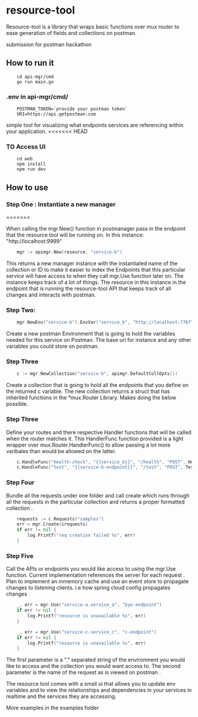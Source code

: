# resource-tool

Resource-tool is a library that wraps basic functions over mux router to ease generation of fields
and collections on postman.

submission for postman hackathon

## How to run it

```
    cd api-mgr/cmd
    go run main.go
```

### .env in api-mgr/cmd/

```
    POSTMAN_TOKEN=`provide your postman token`
    URI=https://api.getpostman.com
```

simple tool for visualizing what endpoints services are referencing within your application.
<<<<<<< HEAD

### TO Access UI

```
    cd web
    npm install
    npm run dev
```

## How to use
### Step One : Instantiate a new manager 
=======

When calling the mgr.New() function in postmanager pass in the endpoint that the resource tool will be running on. In this instance: "http://localhost:9999"


```go
    mgr := apimgr.New(resource, "service-b")
```

This returns a new manager instance with the instantiated name of the collection or ID to make it easier 
to index the Endpoints that this particular service will have access to when they call mgr.Use function later on.
The instance keeps track of a lot of things. The resource in this instance in the endpoint that is running the resource-tool
API that keeps track of all changes and interacts with postman.

### Step Two: 

```go
    mgr.NewEnv("service-b").EnvVar("service_b", "http://localhost:7767")
```

Create  a new postman Environment that is going to hold the variables needed for this service on Postman. The base url for 
instance and any other variables you could store on postman.

### Step Three

```go
    c := mgr.NewCollection("service-b", apimgr.DefaultCollOpts())
```

Create a collection that is going to hold all the endpoints that you define on the returned c variable. The new collection returns a struct that has inherited functions in the *mux.Router Library. Makes doing the below possible.

### Step Three 

Define your routes and there respective Handler functions that will be called when the router matches it. This HandlerFunc function provided is a light wrapper over mux.Router.HandlerFunc() to allow passing a lot more varibales than would be allowed on
the latter. 

```go
    c.HandleFunc("health-check", "{{service_b}}", "/health", "POST", HealthHandler, TestPayload{})
	c.HandleFunc("test", "{{service-b-endpoint}}", "/test", "POST", TestHandler, TestNested{}).Header("Authorization", "Bearer {{token_special}}")
```


### Step Four 

Bundle all the requests under one folder and call create which runs through all the requests in the particular collection and
returns a proper formatted collection .

```go
    requests := c.Requests("samples")
	err = mgr.Create(&requests)
	if err != nil {
		log.Printf("req creation failed %s", err)
    }
```

### Step Five

Call the APIs or endpoints you would like access to using the mgr.Use function. Current implementation references the server for each request . Plan to implement an inmemory cache and use an event store to propagate changes to listening clients. i.e how spring cloud config propagates changes

```go
	_, err = mgr.Use("service-a.service_a", "bye-endpoint")
	if err != nil {
		log.Printf("resource is unavailable %s", err)
	}

	_, err = mgr.Use("service-c.service_c", "c-endpoint")
	if err != nil {
		log.Printf("resource is unavailable %s", err)
	}
```

The first parameter is a "." separated string of the environment you would like to access and the collection you would want access to. The second parameter is the name of the request as is viewed on postman . 


The resource tool comes with a small ui that allows you to update env variables and to view the relationships and dependencies 
in your services in realtime and the services they are accessing. 

More examples in the examples folder
